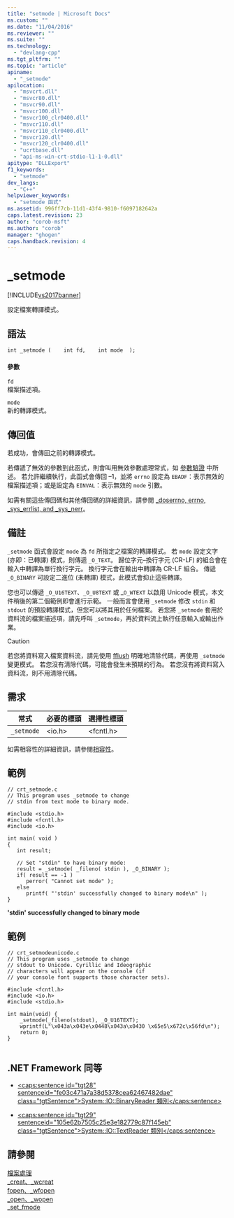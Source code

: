 ```yaml
---
title: "setmode | Microsoft Docs"
ms.custom: ""
ms.date: "11/04/2016"
ms.reviewer: ""
ms.suite: ""
ms.technology: 
  - "devlang-cpp"
ms.tgt_pltfrm: ""
ms.topic: "article"
apiname: 
  - "_setmode"
apilocation: 
  - "msvcrt.dll"
  - "msvcr80.dll"
  - "msvcr90.dll"
  - "msvcr100.dll"
  - "msvcr100_clr0400.dll"
  - "msvcr110.dll"
  - "msvcr110_clr0400.dll"
  - "msvcr120.dll"
  - "msvcr120_clr0400.dll"
  - "ucrtbase.dll"
  - "api-ms-win-crt-stdio-l1-1-0.dll"
apitype: "DLLExport"
f1_keywords: 
  - "setmode"
dev_langs: 
  - "C++"
helpviewer_keywords: 
  - "setmode 函式"
ms.assetid: 996ff7cb-11d1-43f4-9810-f6097182642a
caps.latest.revision: 23
author: "corob-msft"
ms.author: "corob"
manager: "ghogen"
caps.handback.revision: 4
---
```

# _setmode
[!INCLUDE[vs2017banner](../../assembler/inline/includes/vs2017banner.md)]

設定檔案轉譯模式。  
  
## 語法  
  
```  
int _setmode (    int fd,    int mode  );  
```  
  
#### 參數  
 `fd`  
 檔案描述項。  
  
 `mode`  
 新的轉譯模式。  
  
## 傳回值  
 若成功，會傳回之前的轉譯模式。  
  
 若傳遞了無效的參數到此函式，則會叫用無效參數處理常式，如 [參數驗證](../../c-runtime-library/parameter-validation.md) 中所述。  若允許繼續執行，此函式會傳回 –1，並將 `errno` 設定為 `EBADF`：表示無效的檔案描述項；或是設定為 `EINVAL`：表示無效的 `mode` 引數。  
  
 如需有關這些傳回碼和其他傳回碼的詳細資訊，請參閱 [\_doserrno, errno, \_sys\_errlist, and \_sys\_nerr](../../c-runtime-library/errno-doserrno-sys-errlist-and-sys-nerr.md)。  
  
## 備註  
 `_setmode` 函式會設定 `mode` 為 `fd` 所指定之檔案的轉譯模式。  若 `mode` 設定文字 \(亦即：已轉譯\) 模式，則傳遞 `_O_TEXT`。  歸位字元–換行字元 \(CR\-LF\) 的組合會在輸入中轉譯為單行換行字元。  換行字元會在輸出中轉譯為 CR\-LF 組合。  傳遞 `_O_BINARY` 可設定二進位 \(未轉譯\) 模式，此模式會抑止這些轉譯。  
  
 您也可以傳遞 `_O_U16TEXT`、`_O_U8TEXT` 或 \_`O_WTEXT` 以啟用 Unicode 模式，本文件稍後的第二個範例即會進行示範。  一般而言會使用 `_setmode` 修改 `stdin` 和 `stdout` 的預設轉譯模式，但您可以將其用於任何檔案。  若您將 `_setmode` 套用於資料流的檔案描述項，請先呼叫 `_setmode`，再於資料流上執行任意輸入或輸出作業。  
  
> [!CAUTION]
>  若您將資料寫入檔案資料流，請先使用 [fflush](../../c-runtime-library/reference/fflush.md) 明確地清除代碼，再使用 `_setmode` 變更模式。  若您沒有清除代碼，可能會發生未預期的行為。  若您沒有將資料寫入資料流，則不用清除代碼。  
  
## 需求  
  
|常式|必要的標頭|選擇性標頭|  
|--------|-----------|-----------|  
|`_setmode`|\<io.h\>|\<fcntl.h\>|  
  
 如需相容性的詳細資訊，請參閱[相容性](../../c-runtime-library/compatibility.md)。  
  
## 範例  
  
```  
// crt_setmode.c  
// This program uses _setmode to change  
// stdin from text mode to binary mode.  
  
#include <stdio.h>  
#include <fcntl.h>  
#include <io.h>  
  
int main( void )  
{  
   int result;  
  
   // Set "stdin" to have binary mode:  
   result = _setmode( _fileno( stdin ), _O_BINARY );  
   if( result == -1 )  
      perror( "Cannot set mode" );  
   else  
      printf( "'stdin' successfully changed to binary mode\n" );  
}  
```  
  
  **'stdin' successfully changed to binary mode**   
## 範例  
  
```  
// crt_setmodeunicode.c  
// This program uses _setmode to change  
// stdout to Unicode. Cyrillic and Ideographic  
// characters will appear on the console (if  
// your console font supports those character sets).  
  
#include <fcntl.h>  
#include <io.h>  
#include <stdio.h>  
  
int main(void) {  
    _setmode(_fileno(stdout), _O_U16TEXT);  
    wprintf(L"\x043a\x043e\x0448\x043a\x0430 \x65e5\x672c\x56fd\n");  
    return 0;  
}  
  
```  
  
## .NET Framework 同等  
  
-   [\<caps:sentence id\="tgt28" sentenceid\="fe03c471a7a38d5378cea62467482dae" class\="tgtSentence"\>System::IO::BinaryReader 類別\<\/caps:sentence\>](https://msdn.microsoft.com/en-us/library/system.io.binaryreader.aspx)  
  
-   [\<caps:sentence id\="tgt29" sentenceid\="105e62b7505c25e3e182779c87f145eb" class\="tgtSentence"\>System::IO::TextReader 類別\<\/caps:sentence\>](https://msdn.microsoft.com/en-us/library/system.io.textreader.aspx)  
  
## 請參閱  
 [檔案處理](../../c-runtime-library/file-handling.md)   
 [\_creat、\_wcreat](../../c-runtime-library/reference/creat-wcreat.md)   
 [fopen、\_wfopen](../../c-runtime-library/reference/fopen-wfopen.md)   
 [\_open、\_wopen](../../c-runtime-library/reference/open-wopen.md)   
 [\_set\_fmode](../../c-runtime-library/reference/set-fmode.md)